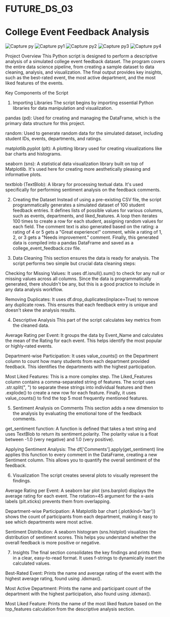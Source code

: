# FUTURE_DS_03
# College Event Feedback Analysis
![Capture py](https://github.com/user-attachments/assets/02908b72-1621-4e20-b20c-7d5782f2b16e)
![Capture py1](https://github.com/user-attachments/assets/fc4c487e-a906-4967-a024-d1f9d2400ce6)
![Capture py2](https://github.com/user-attachments/assets/1b1fe9b4-9518-4d66-b8fc-6cca6ff39725)
![Capture py3](https://github.com/user-attachments/assets/0d9eb814-e095-4253-8106-d4be8775412c)
![Capture py4](https://github.com/user-attachments/assets/2982e57c-cc47-4abc-863d-1d70816ad0d1)

Project Overview
This Python script is designed to perform a descriptive analysis of a simulated college event feedback dataset. The program covers the entire data science pipeline, from creating a sample dataset to data cleaning, analysis, and visualization. The final output provides key insights, such as the best-rated event, the most active department, and the most liked features of the events.

Key Components of the Script
1. Importing Libraries
The script begins by importing essential Python libraries for data manipulation and visualization.

pandas (pd): Used for creating and managing the DataFrame, which is the primary data structure for this project.

random: Used to generate random data for the simulated dataset, including student IDs, events, departments, and ratings.

matplotlib.pyplot (plt): A plotting library used for creating visualizations like bar charts and histograms.

seaborn (sns): A statistical data visualization library built on top of Matplotlib. It's used here for creating more aesthetically pleasing and informative plots.

textblob (TextBlob): A library for processing textual data. It's used specifically for performing sentiment analysis on the feedback comments.

2. Creating the Dataset
Instead of using a pre-existing CSV file, the script programmatically generates a simulated dataset of 100 student feedback entries. It defines lists of possible values for various columns, such as events, departments, and liked_features. A loop then iterates 100 times to create a row for each student, assigning random values for each field. The comment text is also generated based on the rating: a rating of 4 or 5 gets a "Great experience!" comment, while a rating of 1, 2, or 3 gets a "Needs improvement." comment. Finally, this generated data is compiled into a pandas DataFrame and saved as a college_event_feedback.csv file.

3. Data Cleaning
This section ensures the data is ready for analysis. The script performs two simple but crucial data cleaning steps:

Checking for Missing Values: It uses df.isnull().sum() to check for any null or missing values across all columns. Since the data is programmatically generated, there shouldn't be any, but this is a good practice to include in any data analysis workflow.

Removing Duplicates: It uses df.drop_duplicates(inplace=True) to remove any duplicate rows. This ensures that each feedback entry is unique and doesn't skew the analysis results.

4. Descriptive Analysis
This part of the script calculates key metrics from the cleaned data.

Average Rating per Event: It groups the data by Event_Name and calculates the mean of the Rating for each event. This helps identify the most popular or highly-rated events.

Department-wise Participation: It uses value_counts() on the Department column to count how many students from each department provided feedback. This identifies the departments with the highest participation.

Most Liked Features: This is a more complex step. The Liked_Features column contains a comma-separated string of features. The script uses .str.split(", ") to separate these strings into individual features and then .explode() to create a new row for each feature. Finally, it uses value_counts() to find the top 5 most frequently mentioned features.

5. Sentiment Analysis on Comments
This section adds a new dimension to the analysis by evaluating the emotional tone of the feedback comments.

get_sentiment function: A function is defined that takes a text string and uses TextBlob to return its sentiment.polarity. The polarity value is a float between -1.0 (very negative) and 1.0 (very positive).

Applying Sentiment Analysis: The df['Comments'].apply(get_sentiment) line applies this function to every comment in the DataFrame, creating a new Sentiment column. This allows you to quantify the overall sentiment of the feedback.

6. Visualization
The script creates several plots to visually represent the findings.

Average Rating per Event: A seaborn bar plot (sns.barplot) displays the average rating for each event. The rotation=45 argument for the x-axis labels (plt.xticks) prevents them from overlapping.

Department-wise Participation: A Matplotlib bar chart (.plot(kind='bar')) shows the count of participants from each department, making it easy to see which departments were most active.

Sentiment Distribution: A seaborn histogram (sns.histplot) visualizes the distribution of sentiment scores. This helps you understand whether the overall feedback is more positive or negative.

7. Insights
The final section consolidates the key findings and prints them in a clear, easy-to-read format. It uses f-strings to dynamically insert the calculated values.

Best-Rated Event: Prints the name and average rating of the event with the highest average rating, found using .idxmax().

Most Active Department: Prints the name and participant count of the department with the highest participation, also found using .idxmax().

Most Liked Feature: Prints the name of the most liked feature based on the top_features calculation from the descriptive analysis section.
